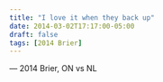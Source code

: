 ```yaml
---
title: "I love it when they back up"
date: 2014-03-02T17:17:00-05:00
draft: false
tags: [2014 Brier]
---
```

— 2014 Brier, ON vs NL
<!--more--> 

